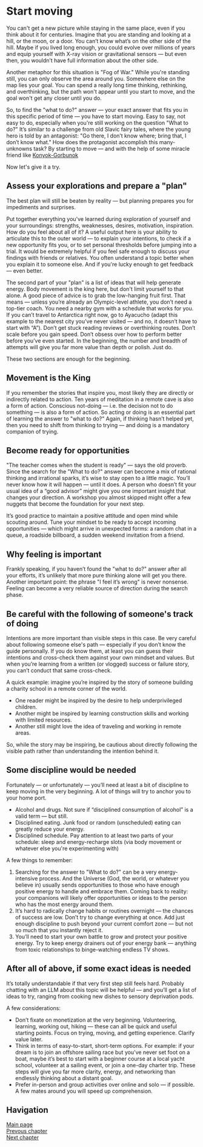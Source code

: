 # Start moving

You can't get a new picture while staying in the same place, even if you think about it for centuries. Imagine that you are standing and looking at a hill, or the moon, or a door. You can’t know what’s on the other side of the hill. Maybe if you lived long enough, you could evolve over millions of years and equip yourself with X-ray vision or gravitational sensors — but even then, you wouldn’t have full information about the other side.

Another metaphor for this situation is "Fog of War." While you're standing still, you can only observe the area around you. Somewhere else on the map lies your goal. You can spend a really long time thinking, rethinking, and overthinking, but the path won't appear until you start to move, and the goal won't get any closer until you do.

So, to find the "what to do?" answer — your exact answer that fits you in this specific period of time — you have to start moving. Easy to say, not easy to do, especially when you're still working on the question "What to do?" It’s similar to a challenge from old Slavic fairy tales, where the young hero is told by an antagonist: "Go there, I don’t know where; bring that, I don’t know what." How does the protagonist accomplish this many-unknowns task? By starting to move — and with the help of some miracle friend like [Konyok-Gorbunok](https://en.wikipedia.org/wiki/The_Little_Humpbacked_Horse)

Now let's give it a try. 

## Assess your explorations and prepare a "plan"
The best plan will still be beaten by reality — but planning prepares you for impediments and surprises.

Put together everything you've learned during exploration of yourself and your surroundings: strengths, weaknesses, desires, motivation, inspiration. How do you feel about all of it?
A useful output here is your ability to articulate this to the outer world — to explain your intentions, to check if a new opportunity fits you, or to set personal thresholds before jumping into a trial.
It would be extremely helpful if you feel safe enough to discuss your findings with friends or relatives. You often understand a topic better when you explain it to someone else. And if you're lucky enough to get feedback — even better.

The second part of your "plan" is a list of ideas that will help generate energy. Body movement is the king here, but don't limit yourself to that alone.
A good piece of advice is to grab the low-hanging fruit first. That means — unless you’re already an Olympic-level athlete, you don’t need a top-tier coach. You need a nearby gym with a schedule that works for you. If you can’t travel to Antarctica right now, go to Ayacucho (adapt this example to the nearest city you’ve never visited — and no, it doesn’t have to start with “A”). Don’t get stuck reading reviews or overthinking routes. Don’t scale before you gain speed. Don’t obsess over how to perform better before you’ve even started. In the beginning, the number and breadth of attempts will give you far more value than depth or polish. Just do.

These two sections are enough for the beginning.

## Movement is the King
If you remember the stories that inspire you, most likely they are directly or indirectly related to action. Ten years of meditation in a remote cave is also a form of action. Conscious not-doing — i.e. the decision not to do something — is also a form of action. So acting or doing is an essential part of learning the answer to "what to do?" Again, if thinking hasn’t helped yet, then you need to shift from thinking to trying — and doing is a mandatory companion of trying.

## Become ready for opportunities
"The teacher comes when the student is ready" — says the old proverb. Since the search for the "What to do?" answer can become a mix of rational thinking and irrational sparks, it’s wise to stay open to a little magic. You’ll never know how it will happen — until it does. A person who doesn’t fit your usual idea of a “good advisor” might give you one important insight that changes your direction. A workshop you almost skipped might offer a few nuggets that become the foundation for your next step.

It’s good practice to maintain a positive attitude and open mind while scouting around. Tune your mindset to be ready to accept incoming opportunities — which might arrive in unexpected forms: a random chat in a queue, a roadside billboard, a sudden weekend invitation from a friend.


## Why feeling is important
Frankly speaking, if you haven’t found the "what to do?" answer after all your efforts, it’s unlikely that more pure thinking alone will get you there. Another important point: the phrase "I feel it’s wrong" is never nonsense. Feeling can become a very reliable source of direction during the search phase.


## Be careful with the following of someone's track of doing
Intentions are more important than visible steps in this case. Be very careful about following someone else's path — especially if you don’t know the guide personally. If you do know them, at least you can guess their intentions and cross-check them against your own mindset and values. But when you’re learning from a written (or vlogged) success or failure story, you can’t conduct that same cross-check.

A quick example: imagine you’re inspired by the story of someone building a charity school in a remote corner of the world.
* One reader might be inspired by the desire to help underprivileged children.
* Another might be inspired by learning construction skills and working with limited resources.
* Another still might love the idea of traveling and working in remote areas.

So, while the story may be inspiring, be cautious about directly following the visible path rather than understanding the intention behind it.

## Some discipline would be needed
Fortunately — or unfortunately — you’ll need at least a bit of discipline to keep moving in the very beginning. A lot of things will try to anchor you to your home port.
* Alcohol and drugs. Not sure if “disciplined consumption of alcohol” is a valid term — but still.
* Disciplined eating. Junk food or random (unscheduled) eating can greatly reduce your energy.
* Disciplined schedule. Pay attention to at least two parts of your schedule: sleep and energy-recharge slots (via body movement or whatever else you're experimenting with)

A few things to remember:
1. Searching for the answer to "What to do?" can be a very energy-intensive process. And the Universe (God, the world, or whatever you believe in) usually sends opportunities to those who have enough positive energy to handle and embrace them. Coming back to reality: your companions will likely offer opportunities or ideas to the person who has the most energy around them.
2. It’s hard to radically change habits or routines overnight — the chances of success are low. Don’t try to change everything at once. Add just enough discipline to push beyond your current comfort zone — but not so much that you instantly reject it.
3. You’ll need to start your own battle to grow and protect your positive energy. Try to keep energy drainers out of your energy bank — anything from toxic relationships to binge-watching endless TV shows.

## After all of above, if some exact ideas is needed
It’s totally understandable if that very first step still feels hard. Probably chatting with an LLM about this topic will be helpful — and you’ll get a list of ideas to try, ranging from cooking new dishes to sensory deprivation pods.

A few considerations:
* Don’t fixate on monetization at the very beginning. Volunteering, learning, working out, hiking — these can all be quick and useful starting points. Focus on trying, moving, and getting experience. Clarify value later.
* Think in terms of easy-to-start, short-term options. For example: if your dream is to join an offshore sailing race but you’ve never set foot on a boat, maybe it’s best to start with a beginner course at a local yacht school, volunteer at a sailing event, or join a one-day charter trip. These steps will give you far more clarity, energy, and networking than endlessly thinking about a distant goal.
* Prefer in-person and group activities over online and solo — if possible. A few mates around you will speed up comprehension.

## Havigation
[Main page](/README.md)  
[Prevous chapter](/docs/explore_around.md)  
[Next chapter](/docs/keep_moving.md)  